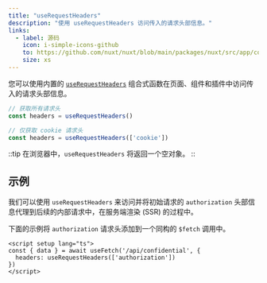 ```yaml
---
title: "useRequestHeaders"
description: "使用 useRequestHeaders 访问传入的请求头部信息。"
links:
  - label: 源码
    icon: i-simple-icons-github
    to: https://github.com/nuxt/nuxt/blob/main/packages/nuxt/src/app/composables/ssr.ts
    size: xs
---
```


您可以使用内置的 [`useRequestHeaders`](/docs/api/composables/use-request-headers) 组合式函数在页面、组件和插件中访问传入的请求头部信息。

```js
// 获取所有请求头
const headers = useRequestHeaders()

// 仅获取 cookie 请求头
const headers = useRequestHeaders(['cookie'])
```

::tip
在浏览器中，`useRequestHeaders` 将返回一个空对象。
::

## 示例

我们可以使用 `useRequestHeaders` 来访问并将初始请求的 `authorization` 头部信息代理到后续的内部请求中，在服务端渲染 (SSR) 的过程中。

下面的示例将 `authorization` 请求头添加到一个同构的 `$fetch` 调用中。

```vue [pages/some-page.vue]
<script setup lang="ts">
const { data } = await useFetch('/api/confidential', {
  headers: useRequestHeaders(['authorization'])
})
</script>
```
